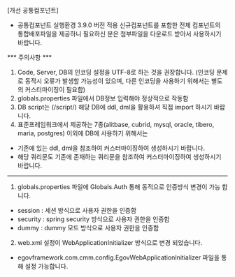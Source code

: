 [개선 공통컴포넌트]
- 공통컴포넌트 실행환경 3.9.0 버전 적용
신규컴포넌트를 포함한 전체 컴포넌트의 통합배포파일을 제공하니 필요하신 분은 첨부파일을 다운로드 받아서 사용하시기 바랍니다.

*** 주의사항 ***
1. Code, Server, DB의 인코딩 설정을 UTF-8로 하는 것을 권장합니다.
(인코딩 문제로 동작시 오류가 발생할 가능성이 있으며, 다른 인코딩을 사용하기 위해서는 별도의 커스터마이징이 필요함)
2.  globals.properties 파일에서 DB정보 입력해야 정상적으로 작동함
3. DB script는 (/script/) 해당 DB에 ddl, dml을 활용하셔 직접 import 하시기 바랍니다.
4. 표준프레임워크에서 제공하는 7종(alitbase, cubrid, mysql, oracle, tibero, maria, postgres) 이외에 DB에 사용하기 위해서는
 - 기존에 있는 ddl, dml을 참조하여 커스터마이징하여  생성하시기 바랍니다.
 - 해당 쿼리문도 기존에 존재하는 쿼리문을 참조하여 커스터마이징하여 생성하시기 바랍니다.
----------------------------------------------------------------------------------------------------
1) globals.properties  파일에 Globals.Auth 통해 동적으로 인증방식 변경이 가능 합니다.
- session : 세션 방식으로 사용자 권한을 인증함
- security : spring security 방식으로 사용자 권한을 인증함
- dummy : dummy 모드 방식으로 사용자 권한을 인증함
2) web.xml 설정이 WebApplicationInitializer 방식으로 변경 되었습니다.
- egovframework.com.cmm.config.EgovWebApplicationInitializer 파일을 통해 설정 가능합니다.